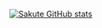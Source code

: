[![Sakute GitHub stats](https://github-readme-stats.vercel.app/api?username=Sakute-Andrew)](https://github.com/anuraghazra/github-readme-stats)
